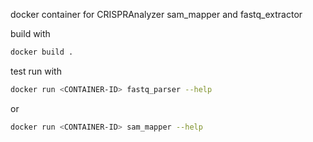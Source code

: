 docker container for CRISPRAnalyzer sam_mapper and fastq_extractor

build with

```bash
docker build .
```


test run with

```bash
docker run <CONTAINER-ID> fastq_parser --help
```

or

```bash
docker run <CONTAINER-ID> sam_mapper --help
```




